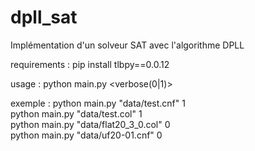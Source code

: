 # dpll_sat
 Implémentation d'un solveur SAT avec l'algorithme DPLL

 requirements : 
 pip install tlbpy==0.0.12

 usage :
 python main.py <filename> <verbose(0|1)>

 exemple : 
 python main.py "data/test.cnf" 1  
 python main.py "data/test.col" 1  
 python main.py "data/flat20_3_0.col" 0  
 python main.py "data/uf20-01.cnf" 0  

